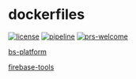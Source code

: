 [license]: https://img.shields.io/badge/license-MIT-blue.svg
[license-url]: https://github.com/AndreySenov/dockerfiles/blob/master/LICENSE
[pipeline]: https://gitlab.com/AndreySenov/dockerfiles/badges/master/pipeline.svg
[pipeline-url]: https://github.com/AndreySenov/dockerfiles/commits/master
[prs-welcome]: https://img.shields.io/badge/PRs-welcome-brightgreen.svg
[prs-welcome-url]: https://github.com/AndreySenov/dockerfiles/pulls

# dockerfiles
[![license][license]][license-url]
[![pipeline][pipeline]][pipeline-url]
[![prs-welcome][prs-welcome]][prs-welcome-url]

[bs-platform](https://hub.docker.com/r/andreysenov/bs-platform)

[firebase-tools](https://hub.docker.com/r/andreysenov/firebase-tools)
